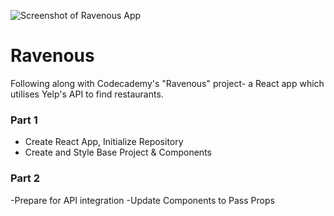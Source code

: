 ![Screenshot of Ravenous App](https://i.imgur.com/BSvnHpd.png)

# Ravenous

Following along with Codecademy's "Ravenous" project- a React app which utilises Yelp's API to find restaurants.

### Part 1

- Create React App, Initialize Repository
- Create and Style Base Project & Components

### Part 2

-Prepare for API integration
-Update Components to Pass Props
